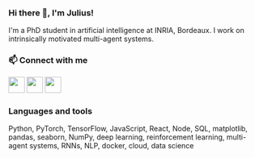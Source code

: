 ### Hi there 👋, I'm Julius! 

I'm a PhD student in artificial intelligence at INRIA, Bordeaux. I work on intrinsically motivated multi-agent systems.

### 📫 Connect with me
[<img height="32" width="32" src="https://cdn.jsdelivr.net/npm/simple-icons@v5/icons/linkedin.svg" />][linkedin]
[<img height="32" width="32" src="https://cdn.jsdelivr.net/npm/simple-icons@v5/icons/maildotru.svg" />][email]
[<img height="32" width="32" src="https://cdn.jsdelivr.net/npm/simple-icons@v5/icons/twitter.svg" />][twitter]


<!--
**timtody/timtody** is a ✨ _special_ ✨ repository because its `README.md` (this file) appears on your GitHub profile.

Here are some ideas to get you started:

- 🔭 I’m currently working on ...
- 🌱 I’m currently learning ...
- 👯 I’m looking to collaborate on ...
- 🤔 I’m looking for help with ...
- 💬 Ask me about ...
- 📫 How to reach me: ...
- 😄 Pronouns: ...
- ⚡ Fun fact: ...
-->


[linkedin]: https://www.linkedin.com/in/julius-taylor-478b7913a/
[email]: mailto:juliustaylor@protonmail.com
[twitter]: https://twitter.com/jgstaylor

### Languages and tools
Python, PyTorch, TensorFlow, JavaScript, React, Node, SQL, matplotlib, pandas, seaborn, NumPy, deep learning, reinforcement learning, multi-agent systems, RNNs, NLP, docker, cloud, data science
